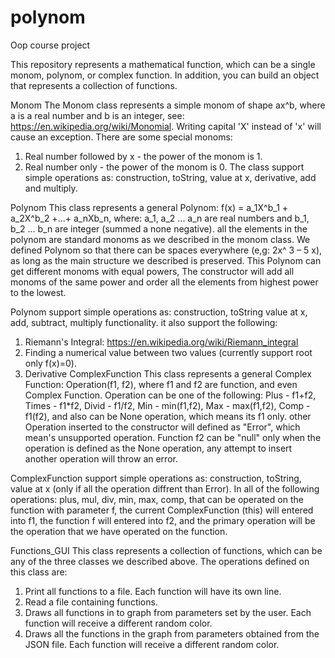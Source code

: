 # polynom
Oop course project

This repository represents a mathematical function, which can be a single monom, polynom, or complex function. In addition, you can build an object that represents a collection of functions.

Monom
The Monom class represents a simple monom of shape ax^b, where a is a real number and b is an integer, see: https://en.wikipedia.org/wiki/Monomial. Writing capital 'X' instead of 'x' will cause an exception. There are some special monoms:

1) Real number followed by x - the power of the monom is 1.
2) Real number only - the power of the monom is 0.
The class support simple operations as: construction, toString, value at x, derivative, add and multiply.

Polynom
This class represents a general Polynom: f(x) = a_1X^b_1 + a_2X^b_2 +...+ a_nXb_n, where: a_1, a_2 ... a_n are real numbers and b_1, b_2 ... b_n are integer (summed a none negative). all the elements in the polynom are standard monoms as we described in the monom class. We defined Polynom so that there can be spaces everywhere (e,g: 2x^ 3 – 5 x), as long as the main structure we described is preserved. This Polynom can get different monoms with equal powers, The constructor will add all monoms of the same power and order all the elements from highest power to the lowest.

Polynom support simple operations as: construction, toString value at x, add, subtract, multiply functionality. it also support the following:

1) Riemann's Integral: https://en.wikipedia.org/wiki/Riemann_integral
2) Finding a numerical value between two values (currently support root only f(x)=0).
3) Derivative
ComplexFunction
This class represents a general Complex Function: Operation(f1, f2), where f1 and f2 are function, and even Complex Function. Operation can be one of the following: Plus - f1+f2, Times - f1*f2, Divid - f1/f2, Min - min(f1,f2), Max - max(f1,f2), Comp - f1(f2), and also can be None operation, which means its f1 only. other Operation inserted to the constructor will defined as "Error", which mean's unsupported operation. Function f2 can be "null" only when the operation is defined as the None operation, any attempt to insert another operation will throw an error.

ComplexFunction support simple operations as: construction, toString, value at x (only if all the operation diffrent than Error). In all of the following operations: plus, mul, div, min, max, comp, that can be operated on the function with parameter f, the current ComplexFunction (this) will entered into f1, the function f will entered into f2, and the primary operation will be the operation that we have operated on the function.

Functions_GUI
This class represents a collection of functions, which can be any of the three classes we described above. The operations defined on this class are:

1) Print all functions to a file. Each function will have its own line.
2) Read a file containing functions.
3) Draws all functions in to graph from parameters set by the user. Each function will receive a different random color.
4) Draws all the functions in the graph from parameters obtained from the JSON file. Each function will receive a different random color.
